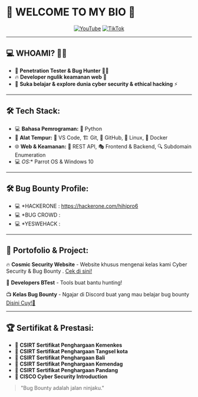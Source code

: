 # 👋 WELCOME TO MY BIO 🚀




<p align="center">
  <a href="https://github.com/Hihipro65">
  <a href="https://www.youtube.com/dickychristian"><img src="https://komarev.com/ghpvc/?username=XDevTools&label=YouTube&color=blue&style=flat" alt="YouTube" /></a>
  <a href="https://www.tiktok.com/@hihipro65"><img src="https://komarev.com/ghpvc/?username=JaxTheWhiteHat&label=TikTok&color=blue&style=flat" alt="TikTok" /></a>
</p>

---

## 💻 WHOAMI? 🕵️‍♂️

- 🚀 **Penetration Tester & Bug Hunter** 🐛💥
- 🔥 **Developer ngulik keamanan web** 🔐
- 📖 **Suka belajar & explore dunia cyber security & ethical hacking** ⚡


---

## 🛠 Tech Stack: 

- 💻 **Bahasa Pemrograman:** 🐍 Python
- 🔧 **Alat Tempur:** 📝 VS Code, 🏗️ Git, 🐙 GitHub, 🐧 Linux, 🐳 Docker
- 🌐 **Web & Keamanan:** 🔗 REST API, 🎭 Frontend & Backend, 🔍 Subdomain Enumeration
- 💻 *OS:** Parrot OS & Windows 10
  

---
## 🛠 Bug Bounty Profile: 
- 💻 *HACKERONE : https://hackerone.com/hihipro6
- 💻 *BUG CROWD :
- 💻 *YESWEHACK :

---

## 🚀 Portofolio & Project:

🔥 **Cosmic Security Website** - Website khusus mengenai kelas kami Cyber Security & Bug Bounty . [Cek di sini!](https://sites.google.com/view/cosmiccyberid/beranda)

🎯 **Developers BTest** - Tools buat bantu hunting!

📺 **Kelas Bug Bounty** - Ngajar di Discord buat yang mau belajar bug bounty [Disini Cuy!🚀](https://discord.gg/cosmiocsecurity)

---

## 🏆 Sertifikat & Prestasi:

- 🏅 **CSIRT Sertifikat Penghargaan Kemenkes** 
- 🏅 **CSIRT Sertifikat Penghargaan Tangsel kota** 
- 🏅 **CSIRT Sertifikat Penghargaan Bali**
- 🏅 **CSIRT Sertifikat Penghargaan Kemendag**
- 🏅 **CSIRT Sertifikat Penghargaan Pandang**
- 🏅 **CISCO Cyber Security Introduction**

> "Bug Bounty adalah jalan ninjaku."

